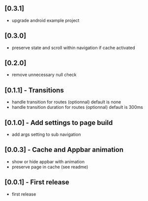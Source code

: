 ## [0.3.1]
* upgrade android example project

## [0.3.0]
* preserve state and scroll within navigation if cache activated

## [0.2.0]
* remove unnecessary null check 

## [0.1.1] - Transitions
* handle transition for routes (optionnal) default is none
* handle transition duration for routes (optionnal) default is 300ms

## [0.1.0] - Add settings to page build
* add args setting to sub navigation

## [0.0.3] - Cache and Appbar animation
* show or hide appbar with animation 
* preserve page in cache (see readme)

## [0.0.1] - First release
* first release
